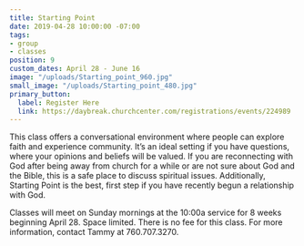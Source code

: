 ```yaml
---
title: Starting Point
date: 2019-04-28 10:00:00 -07:00
tags:
- group
- classes
position: 9
custom_dates: April 28 - June 16
image: "/uploads/Starting_point_960.jpg"
small_image: "/uploads/Starting_point_480.jpg"
primary_button:
  label: Register Here
  link: https://daybreak.churchcenter.com/registrations/events/224989
---
```


This class offers a conversational environment where people can explore faith and experience community. It’s an ideal setting if you have questions, where your opinions and beliefs will be valued. If you are reconnecting with God after being away from church for a while or are not sure about God and the Bible, this is a safe place to discuss spiritual issues. Additionally, Starting Point is the best, first step if you have recently begun a relationship with God.

Classes will meet on Sunday mornings at the 10:00a service for 8 weeks beginning April 28. Space limited. There is no fee for this class. For more information, contact Tammy at 760.707.3270.
